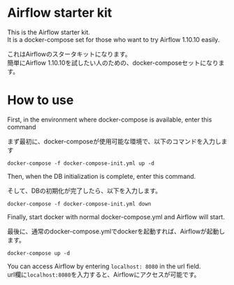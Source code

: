 # Airflow starter kit

This is the Airflow starter kit.  
It is a docker-compose set for those who want to try Airflow 1.10.10 easily.

これはAirflowのスタータキットになります。  
簡単にAirflow 1.10.10を試したい人のための、docker-composeセットになります。

# How to use

First, in the environment where docker-compose is available, enter this command

まず最初に、docker-composeが使用可能な環境で、以下のコマンドを入力します  

```
docker-compose -f docker-compose-init.yml up -d
```

Then, when the DB initialization is complete, enter this command.

そして、DBの初期化が完了したら、以下を入力します。

```
docker-compose -f docker-compose-init.yml down
```

Finally, start docker with normal docker-compose.yml and Airflow will start.

最後に、通常のdocker-compose.ymlでdockerを起動すれば、Airflowが起動します。

```
docker-compose up -d
```

You can access Airflow by entering `localhost: 8080` in the url field.  
url欄に`localhost:8080`を入力すると、Airflowにアクセスが可能です。
